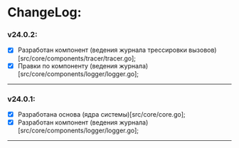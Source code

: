 # ChangeLog:

### v24.0.2:
- [x] Разработан компонент (ведения журнала трессировки вызовов)[src/core/components/tracer/tracer.go];
- [x] Правки по компоненту (ведения журнала)[src/core/components/logger/logger.go];

---

### v24.0.1:
- [x] Разработана основа (ядра системы)[src/core/core.go];
- [x] Разработан компонент (ведения журнала)[src/core/components/logger/logger.go];

---